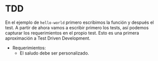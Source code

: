 # TDD

En el ejemplo de `hello-world` primero escribimos la función y después el test. A partir de ahora vamos a escribir primero los tests, así podemos capturar los requerimientos en el propio test. Esto es una primera aproximación a Test Driven Development.

- Requerimientos:
    - El saludo debe ser personalizado.